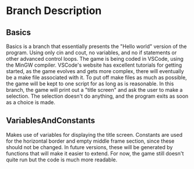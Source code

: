 # Branch Description

## Basics
Basics is a branch that essentially presents the "Hello world" version of the program. Using only cin and cout, no variables, and no if statements or other advanced control loops. The game is being coded in VSCode, using the MinGW compiler. VSCode's website has excellent tutorials for getting started, as the game evolves and gets more complex, there will eventually be a make file associated with it. To put off make files as much as possible, the game will be kept to one script for as long as is reasonable. In this branch, the game will print out a "title screen" and ask the user to make a selection. The selection doesn't do anything, and the program exits as soon as a choice is made.

## VariablesAndConstants
Makes use of variables for displaying the title screen. Constants are used for the horizontal border and empty middle frame section, since these should not be changed. In future versions, these will be generated by functions that will make it easier to extend. For now, the game still doesn't quite run but the code is much more readable.